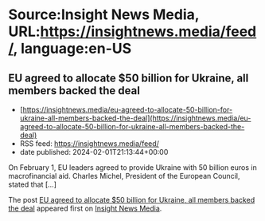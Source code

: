 # Source:Insight News Media, URL:https://insightnews.media/feed/, language:en-US

## EU agreed to allocate $50 billion for Ukraine, all members backed the deal
 - [https://insightnews.media/eu-agreed-to-allocate-50-billion-for-ukraine-all-members-backed-the-deal](https://insightnews.media/eu-agreed-to-allocate-50-billion-for-ukraine-all-members-backed-the-deal)
 - RSS feed: https://insightnews.media/feed/
 - date published: 2024-02-01T21:13:44+00:00

<p>On February 1, EU leaders agreed to provide Ukraine with 50 billion euros in macrofinancial aid. Charles Michel, President of the European Council, stated that [&#8230;]</p>
<p>The post <a href="https://insightnews.media/eu-agreed-to-allocate-50-billion-for-ukraine-all-members-backed-the-deal/">EU agreed to allocate $50 billion for Ukraine, all members backed the deal</a> appeared first on <a href="https://insightnews.media">Insight News Media</a>.</p>

